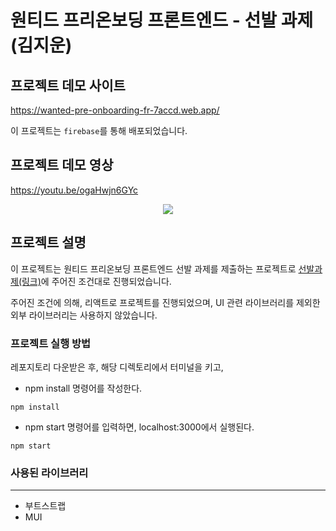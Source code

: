 # 원티드 프리온보딩 프론트엔드 - 선발 과제(김지운)

## 프로젝트 데모 사이트

https://wanted-pre-onboarding-fr-7accd.web.app/


이 프로젝트는 `firebase`를 통해 배포되었습니다.

## 프로젝트 데모 영상

https://youtu.be/ogaHwjn6GYc

<p align="center">
<img src="https://user-images.githubusercontent.com/109801772/216771508-d606681a-6787-495d-905e-343696b2e852.gif">
</p>


## 프로젝트 설명

이 프로젝트는 원티드 프리온보딩 프론트엔드 선발 과제를 제출하는 프로젝트로 [선발과제(링크)](https://github.com/walking-sunset/selection-task#api)에 주어진 조건대로 진행되었습니다.

주어진 조건에 의해, 리액트로 프로젝트를 진행되었으며, UI 관련 라이브러리를 제외한 외부 라이브러리는 사용하지 않았습니다.


### 프로젝트 실행 방법

레포지토리 다운받은 후, 해당 디렉토리에서 터미널을 키고,

* npm install 명령어를 작성한다.

```
npm install
```

* npm start 명령어를 입력하면, localhost:3000에서 실행된다.

```
npm start
```

### 사용된 라이브러리
<hr/>

* 부트스트랩
* MUI
